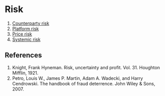 # Risk
1. [Counterparty risk](counterparty-risk.md)
2. [Platform risk](platform-risk.md)
3. [Price risk](price-risk.md)
4. [Systemic risk](systemic-risk.md)

## References
1. Knight, Frank Hyneman. Risk, uncertainty and profit. Vol. 31. Houghton Mifflin, 1921.
1. Petro, Louis W., James P. Martin, Adam A. Wadecki, and Harry Cendrowski. The handbook of fraud deterrence. John Wiley & Sons, 2007.